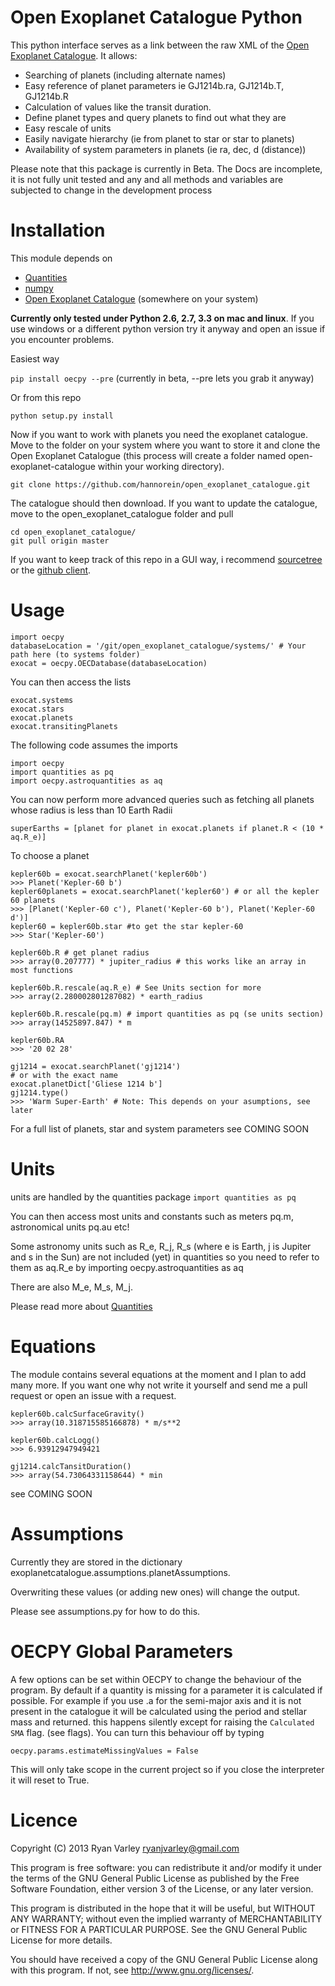 # Open Exoplanet Catalogue Python

This python interface serves as a link between the raw XML of the [Open Exoplanet Catalogue](https://github.com/hannorein/open_exoplanet_catalogue). It allows:
* Searching of planets (including alternate names)
* Easy reference of planet parameters ie GJ1214b.ra, GJ1214b.T, GJ1214b.R
* Calculation of values like the transit duration.
* Define planet types and query planets to find out what they are
* Easy rescale of units
* Easily navigate hierarchy (ie from planet to star or star to planets)
* Availability of system parameters in planets (ie ra, dec, d (distance))

Please note that this package is currently in Beta. The Docs are incomplete, it is not fully unit tested and any and all methods and variables are subjected to change in the development process

# Installation
This module depends on
* [Quantities](https://github.com/python-quantities/python-quantities)
* [numpy](http://www.numpy.org/)
* [Open Exoplanet Catalogue](https://github.com/hannorein/open_exoplanet_catalogue) (somewhere on your system)

**Currently only tested under Python 2.6, 2.7, 3.3 on mac and linux**. If you use windows or a different python version try it anyway and open an issue if you encounter problems.

Easiest way

`pip install oecpy --pre` (currently in beta, --pre lets you grab it anyway)

Or from this repo

    python setup.py install

Now if you want to work with planets you need the exoplanet catalogue. Move to the folder on your system where you want to store it and clone the Open Exoplanet Catalogue (this process will create a folder named open-exoplanet-catalogue within your working directory).

    git clone https://github.com/hannorein/open_exoplanet_catalogue.git

The catalogue should then download. If you want to update the catalogue, move to the open_exoplanet_catalogue folder and pull

    cd open_exoplanet_catalogue/
    git pull origin master

If you want to keep track of this repo in a GUI way, i recommend [sourcetree](http://www.sourcetreeapp.com/) or the [github client](https://help.github.com/articles/set-up-git).

# Usage

	import oecpy
	databaseLocation = '/git/open_exoplanet_catalogue/systems/' # Your path here (to systems folder)
	exocat = oecpy.OECDatabase(databaseLocation)

You can then access the lists

	exocat.systems
	exocat.stars
	exocat.planets
	exocat.transitingPlanets

The following code assumes the imports

    import oecpy
    import quantities as pq
    import oecpy.astroquantities as aq

You can now perform more advanced queries such as fetching all planets whose radius is less than 10 Earth Radii
	
	superEarths = [planet for planet in exocat.planets if planet.R < (10 * aq.R_e)]

To choose a planet

	kepler60b = exocat.searchPlanet('kepler60b')
	>>> Planet('Kepler-60 b')
	kepler60planets = exocat.searchPlanet('kepler60') # or all the kepler 60 planets
	>>> [Planet('Kepler-60 c'), Planet('Kepler-60 b'), Planet('Kepler-60 d')]
	kepler60 = kepler60b.star #to get the star kepler-60
	>>> Star('Kepler-60')

	kepler60b.R # get planet radius
	>>> array(0.207777) * jupiter_radius # this works like an array in most functions

	kepler60b.R.rescale(aq.R_e) # See Units section for more
	>>> array(2.280002801287082) * earth_radius

	kepler60b.R.rescale(pq.m) # import quantities as pq (se units section)
	>>> array(14525897.847) * m

	kepler60b.RA
	>>> '20 02 28'

    gj1214 = exocat.searchPlanet('gj1214')
    # or with the exact name
    exocat.planetDict['Gliese 1214 b']
	gj1214.type()
	>>> 'Warm Super-Earth' # Note: This depends on your asumptions, see later

For a full list of planets, star and system parameters see COMING SOON

# Units
units are handled by the quantities package
`import quantities as pq`

You can then access most units and constants such as meters pq.m, astronomical units pq.au etc!

Some astronomy units such as R_e, R_j, R_s (where e is Earth, j is Jupiter and s in the Sun) are not included (yet) in quantities so you need to refer to them as aq.R_e by importing oecpy.astroquantities as aq

There are also M_e, M_s, M_j.

Please read more about [Quantities](https://github.com/python-quantities/python-quantities)

# Equations

The module contains several equations at the moment and I plan to add many more. If you want one why not write it yourself and send me a pull request or open an issue with a request.


	kepler60b.calcSurfaceGravity()
	>>> array(10.318715585166878) * m/s**2

	kepler60b.calcLogg()
	>>> 6.93912947949421

	gj1214.calcTansitDuration()
	>>> array(54.73064331158644) * min

see COMING SOON

# Assumptions

Currently they are stored in the dictionary exoplanetcatalogue.assumptions.planetAssumptions.

Overwriting these values (or adding new ones) will change the output.

Please see assumptions.py for how to do this.

# OECPY Global Parameters
A few options can be set within OECPY to change the behaviour of the program. By default if a quantity is missing for a parameter it is calculated if possible. For example if you use .a for the semi-major axis and it is not present in the catalogue it will be calculated using the period and stellar mass and returned. this happens silently except for raising the `Calculated SMA` flag. (see flags). You can turn this behaviour off by typing

`oecpy.params.estimateMissingValues = False`

This will only take scope in the current project so if you close the interpreter it will reset to True.

# Licence

Copyright (C) 2013  Ryan Varley <ryanjvarley@gmail.com>

This program is free software: you can redistribute it and/or modify it under the terms of the GNU General Public License as published by the Free Software Foundation, either version 3 of the License, or any later version.

This program is distributed in the hope that it will be useful, but WITHOUT ANY WARRANTY; without even the implied warranty of MERCHANTABILITY or FITNESS FOR A PARTICULAR PURPOSE. See the GNU General Public License for more details.

You should have received a copy of the GNU General Public License along with this program.  If not, see <http://www.gnu.org/licenses/>.
